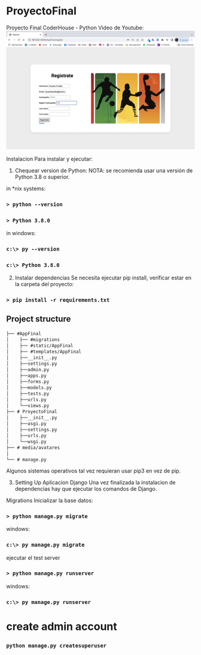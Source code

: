 # ProyectoFinal
Proyecto Final CoderHouse - Python
Video de Youtube:
[![img](./portadavideo.png)](https://www.youtube.com/watch?v=uuzm1HjLBVA)

Instalacion
Para instalar y ejecutar:

1.  Chequear version de Python:
NOTA: se recomienda usar una versión de Python 3.8 o superior.

in *nix systems:

### `> python --version`
### `> Python 3.8.0`
in windows:

### `c:\> py --version`
### `c:\> Python 3.8.0`

2.  Instalar dependencias
Se necesita ejecutar pip install, verificar estar en la carpeta del proyecto:

### `> pip install -r requirements.txt`
## Project structure

``` 
├── #AppFinal
│    ├── #migrations
│    ├── #static/AppFinal
│    ├── #templates/AppFinal
│    ├──__init__.py
│    ├──settings.py
│    ├──admin.py
│    ├──apps.py
│    ├──forms.py
│    ├──models.py
│    ├──tests.py
│    ├──urls.py
│    └──views.py
├── # ProyectoFinal
│    ├──__init__.py
│    ├──asgi.py
│    ├──settings.py
│    ├──urls.py
│    └──wsgi.py
├── # media/avatares
│   
└── # manage.py

```
Algunos sistemas operativos tal vez requieran usar pip3 en vez de pip.

3.  Setting Up Aplicacion Django
Una vez finalizada la instalacion de dependencias hay que ejecutar los comandos de Django.

Migrations
Inicializar la base datos:

### `> python manage.py migrate`

windows:
### `c:\> py manage.py migrate`

ejecutar el test server
### `> python manage.py runserver`

windows:

### `c:\> py manage.py runserver`

# create admin account

### `python manage.py createsuperuser`
